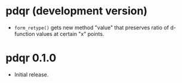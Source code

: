 # pdqr (development version)

* `form_retype()` gets new method "value" that preserves ratio of d-function values at certain "x" points.

# pdqr 0.1.0

* Initial release.
